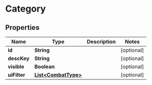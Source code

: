 

# Category


## Properties

| Name | Type | Description | Notes |
|------------ | ------------- | ------------- | -------------|
|**id** | **String** |  |  [optional] |
|**descKey** | **String** |  |  [optional] |
|**visible** | **Boolean** |  |  [optional] |
|**uiFilter** | [**List&lt;CombatType&gt;**](CombatType.md) |  |  [optional] |



